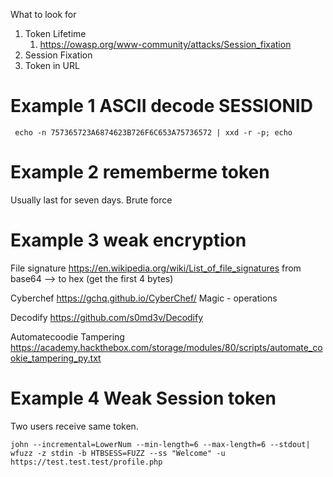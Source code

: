 What to look for
1. Token Lifetime
	1. https://owasp.org/www-community/attacks/Session_fixation
2. Session Fixation
3. Token in URL


# Example 1 ASCII decode SESSIONID
```
 echo -n 757365723A6874623B726F6C653A75736572 | xxd -r -p; echo
```

# Example 2 rememberme token
Usually last for seven days.  Brute force

# Example 3 weak encryption
 File signature
 https://en.wikipedia.org/wiki/List_of_file_signatures
 from base64 --> to hex (get the first 4 bytes)
 
 Cyberchef 
https://gchq.github.io/CyberChef/
Magic - operations

Decodify
https://github.com/s0md3v/Decodify

Automatecoodie Tampering
https://academy.hackthebox.com/storage/modules/80/scripts/automate_cookie_tampering_py.txt


# Example 4 Weak Session token
Two users receive same token. 
```
john --incremental=LowerNum --min-length=6 --max-length=6 --stdout| wfuzz -z stdin -b HTBSESS=FUZZ --ss "Welcome" -u https://test.test.test/profile.php 

```
 

